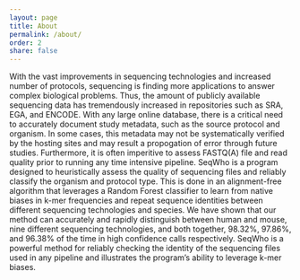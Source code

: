 ```yaml
---
layout: page
title: About
permalink: /about/
order: 2
share: false
---
```


With the vast improvements in sequencing technologies and increased number of protocols, sequencing is finding more applications to answer complex biological problems. Thus, the amount of publicly available sequencing data has tremendously increased in repositories such as SRA, EGA, and ENCODE. With any large online database, there is a critical need to accurately document study metadata, such as the source protocol and organism. In some cases, this metadata may not be systematically verified by the hosting sites and may result a propogation of error through future studies. Furthermore, it is often imperitive to assess FASTQ(A) file and read quality prior to running any time intensive pipeline. SeqWho is a program designed to heuristically assess the quality of sequencing files and reliably classify the organism and protocol type. This is done in an alignment-free algorithm that leverages a Random Forest classifier to learn from native biases in k-mer frequencies and repeat sequence identities between different sequencing technologies and species. We have shown that our method can accurately and rapidly distinguish between human and mouse, nine different sequencing technologies, and both together, 98.32%, 97.86%, and 96.38% of the time in high confidence calls respectively. SeqWho is a powerful method for reliably checking the identity of the sequencing files used in any pipeline and illustrates the program’s ability to leverage k-mer biases.
